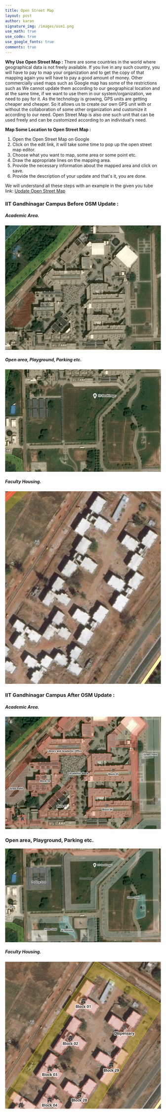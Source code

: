 ```yaml
---
title: Open Street Map
layout: post
author: karan
signature_img: /images/osm1.png
use_math: true
use_code: true
use_google_fonts: true
comments: true
---
```


**Why Use Open Street Map :** There are some countries in the world where geographical data is not freely available. If you live in any such country, you will have to pay to map your organization and to get the copy of that mapping again you will have to pay a good amount of money. Other commercially used maps such as Google map has some of the restrictions such as  We cannot update them according to our geographical location and at the same time, if we want to use them in our system/organization, we need to pay for it. As the technology is growing, GPS units are getting cheaper and cheaper. So it allows us to create our own GPS unit with or without the collaboration of some other organization and customize it according to our need. Open Street Map is also one such unit that can be used freely and can be customized according to an individual's need.


**Map Some Location to Open Street Map :** 
1. Open the Open Street Map on Google
2. Click on the edit link, it will take some time to pop up the open street map editor.
3. Choose what you want to map, some area or some point etc.
4. Draw the appropriate lines on the mapping area.
5. Provide the necessary information about the mapped area and click on save.
6. Provide the description of your update and that's it, you are done.

We will understand all these steps with an example in the given you tube link:
[Update Open Street Map](https://www.youtube.com/watch?v=k8FHBD87j8Q)

### IIT Gandhinagar Campus Before OSM Update :
##### Academic Area.


![Academic Area](/images/osm_w_update.png)
##### Open area, Playground, Parking etc.


![Open Area](/images/hostel.png)
##### Faculty Housing.




![Housing](/images/housing_w.png)


### IIT Gandhinagar Campus After OSM Update :
##### Academic Area.


![Academic Area](/images/osm1.png)
### Open area, Playground, Parking etc.


![Open Area](/images/osm2.png)

##### Faculty Housing.


![Housing](/images/housing_d.png)





